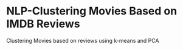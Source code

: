 # NLP-Clustering Movies Based on IMDB Reviews
 Clustering Movies based on reviews using k-means and PCA
